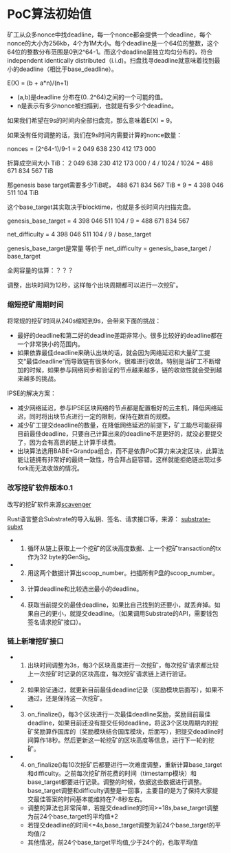 # PoC算法初始值

矿工从众多nonce中找deadline，每一个nonce都会提供一个deadline，每个nonce的大小为256kb，4个为1M大小。每个deadline是一个64位的整数，这个64位的整数分布范围是0到2^64-1。而这个deadline是独立均匀分布的，符合independent identically distributed（i.i.d)。扫盘找寻deadline就意味着找到最小的deadline（相比于base_deadline）。

E(X) = (b + a*n)/(n+1)

- (a,b)是deadline 分布在(0..2^64)之间的一个可能的值。
- n是表示有多少nonce被扫描到，也就是有多少个deadline。

如果我们希望在9s的时间内全部扫盘完，那么意味着E(X) = 9。

如果没有任何调整的话，我们在9s时间内需要计算的nonce数量：

nonces = (2^64-1)/9-1 = 2 049 638 230 412 173 000

折算成空间大小 TiB： 2 049 638 230 412 173 000 / 4 / 1024 / 1024 = 488 671 834 567 TiB

那genesis base target需要多少TiB呢， 488 671 834 567 TiB * 9 = 4 398 046 511 104 TiB

这个base_target其实取决于blocktime，也就是多长时间内扫描完盘。

genesis_base_target = 4 398 046 511 104 / 9 = 488 671 834 567

net_difficulty = 4 398 046 511 104 / 9 / base_target

genesis_base_target是常量
等价于 net_difficulty = genesis_base_target / base_target


全网容量的估算：？？？

调整，出块时间为12秒，这样每个出块周期都可以进行一次挖矿。

### 缩短挖矿周期时间

将常规的挖矿时间从240s缩短到9s，会带来下面的挑战：

- 最好的deadline和第二好的deadline差距非常小。很多比较好的deadline都在一个非常狭小的范围内。
- 如果依靠最佳deadline来确认出块的话，就会因为网络延迟和大量矿工提交“最佳deadline”而导致链有很多fork，很难进行收敛。特别是当矿工不断增加的时候，如果参与网络同步和验证的节点越来越多，链的收敛性就会受到越来越多的挑战。

IPSE的解决方案：

- 减少网络延迟，参与IPSE区块网络的节点都是配置极好的云主机，降低网络延迟，同时将出块节点进行一定的限制，保持在数百的规模。
- 减少矿工提交deadline的数量，在降低网络延迟的前提下，矿工能尽可能获得目前最佳deadline，只要自己计算出来的deadline不是更好的，就没必要提交了，因为会有高昂的链上计算手续费。
- 出块算法选用BABE+Grandpa组合，而不是依靠PoC算力来决定区块，此算法能让链拥有非常好的最终一致性，符合拜占庭容错。这样就能拒绝链出现过多fork而无法收敛的情况。


### 改写挖矿软件版本0.1

改写的挖矿软件来源[scavenger](https://github.com/PoC-Consortium/scavenger)

Rust语言整合Substrate的导入私钥、签名、请求接口等，来源： [substrate-subxt](https://github.com/paritytech/substrate-subxt)

- 1. 循环从链上获取上一个挖矿的区块高度数据、上一个挖矿transaction的tx作为32 byte的GenSig。
- 2. 用这两个数据计算出scoop_number。扫描所有P盘的scoop_number。
- 3. 计算deadline和比较选出最小的deadline。
- 4. 获取当前提交的最佳deadline，如果比自己找到的还要小，就丢弃掉。如果自己的更小，就提交deadline。（如果调用Substrate的API，需要钱包签名请求挖矿接口）。

### 链上新增挖矿接口

- 1. 出块时间调整为3s，每3个区块高度进行一次挖矿，每次挖矿请求都比较上一次挖矿时记录的区块高度，每次挖矿请求链上进行验证。
- 2. 如果验证通过，就更新目前最佳deadline记录（奖励模块后面写），如果不通过，还是保持这一次挖矿。
- 3. on_finalize()，每3个区块进行一次最佳deadline奖励，奖励目前最佳deadline，如果目前还没有提交任何deadline，将这3个区块周期内的挖矿奖励算作国库的（奖励模块结合国库模块，后面写），把提交deadline时间算作18秒。然后更新这一轮挖矿的区块高度等信息，进行下一轮的挖矿。
- 4. on_finalize()每10次挖矿后都要进行一次难度调整，重新计算base_target和difficulty。之前每次挖矿所花费的时间（timestamp模块）和base_target都要进行记录。调整的时候，依据这些数据进行调整。base_target调整和difficulty调整是一回事，主要目的是为了保持大家提交最佳答案的时间基本能维持在7-8秒左右。
	- 调整的算法也非常简单，若提交deadline的时间>=18s,base_target调整为前24个base_target的平均值*2
	- 若提交deadline的时间<=4s,base_target调整为前24个base_target的平均值/2
	- 其他情况，前24个base_target平均值,少于24个的，也取平均值

